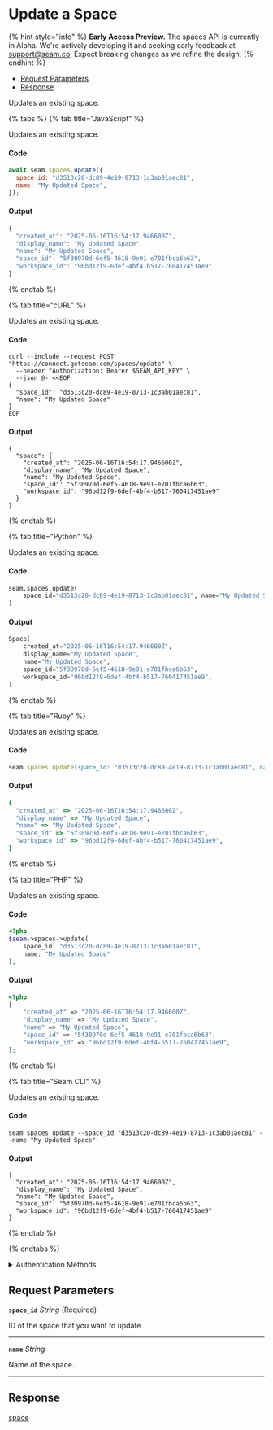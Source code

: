 # Update a Space
{% hint style="info" %}
**Early Access Preview.** The spaces API is currently in Alpha. We're actively developing it and seeking early feedback at [support@seam.co](mailto:support@seam.co). Expect breaking changes as we refine the design.
{% endhint %}

- [Request Parameters](#request-parameters)
- [Response](#response)

Updates an existing space.


{% tabs %}
{% tab title="JavaScript" %}

Updates an existing space.

#### Code

```javascript
await seam.spaces.update({
  space_id: "d3513c20-dc89-4e19-8713-1c3ab01aec81",
  name: "My Updated Space",
});
```

#### Output

```javascript
{
  "created_at": "2025-06-16T16:54:17.946600Z",
  "display_name": "My Updated Space",
  "name": "My Updated Space",
  "space_id": "5f30970d-6ef5-4618-9e91-e701fbca6b63",
  "workspace_id": "96bd12f9-6def-4bf4-b517-760417451ae9"
}
```
{% endtab %}

{% tab title="cURL" %}

Updates an existing space.

#### Code

```curl
curl --include --request POST "https://connect.getseam.com/spaces/update" \
  --header "Authorization: Bearer $SEAM_API_KEY" \
  --json @- <<EOF
{
  "space_id": "d3513c20-dc89-4e19-8713-1c3ab01aec81",
  "name": "My Updated Space"
}
EOF
```

#### Output

```curl
{
  "space": {
    "created_at": "2025-06-16T16:54:17.946600Z",
    "display_name": "My Updated Space",
    "name": "My Updated Space",
    "space_id": "5f30970d-6ef5-4618-9e91-e701fbca6b63",
    "workspace_id": "96bd12f9-6def-4bf4-b517-760417451ae9"
  }
}
```
{% endtab %}

{% tab title="Python" %}

Updates an existing space.

#### Code

```python
seam.spaces.update(
    space_id="d3513c20-dc89-4e19-8713-1c3ab01aec81", name="My Updated Space"
)
```

#### Output

```python
Space(
    created_at="2025-06-16T16:54:17.946600Z",
    display_name="My Updated Space",
    name="My Updated Space",
    space_id="5f30970d-6ef5-4618-9e91-e701fbca6b63",
    workspace_id="96bd12f9-6def-4bf4-b517-760417451ae9",
)
```
{% endtab %}

{% tab title="Ruby" %}

Updates an existing space.

#### Code

```ruby
seam.spaces.update(space_id: "d3513c20-dc89-4e19-8713-1c3ab01aec81", name: "My Updated Space")
```

#### Output

```ruby
{
  "created_at" => "2025-06-16T16:54:17.946600Z",
  "display_name" => "My Updated Space",
  "name" => "My Updated Space",
  "space_id" => "5f30970d-6ef5-4618-9e91-e701fbca6b63",
  "workspace_id" => "96bd12f9-6def-4bf4-b517-760417451ae9",
}
```
{% endtab %}

{% tab title="PHP" %}

Updates an existing space.

#### Code

```php
<?php
$seam->spaces->update(
    space_id: "d3513c20-dc89-4e19-8713-1c3ab01aec81",
    name: "My Updated Space"
);
```

#### Output

```php
<?php
[
    "created_at" => "2025-06-16T16:54:17.946600Z",
    "display_name" => "My Updated Space",
    "name" => "My Updated Space",
    "space_id" => "5f30970d-6ef5-4618-9e91-e701fbca6b63",
    "workspace_id" => "96bd12f9-6def-4bf4-b517-760417451ae9",
];
```
{% endtab %}

{% tab title="Seam CLI" %}

Updates an existing space.

#### Code

```seam_cli
seam spaces update --space_id "d3513c20-dc89-4e19-8713-1c3ab01aec81" --name "My Updated Space"
```

#### Output

```seam_cli
{
  "created_at": "2025-06-16T16:54:17.946600Z",
  "display_name": "My Updated Space",
  "name": "My Updated Space",
  "space_id": "5f30970d-6ef5-4618-9e91-e701fbca6b63",
  "workspace_id": "96bd12f9-6def-4bf4-b517-760417451ae9"
}
```
{% endtab %}

{% endtabs %}


<details>

<summary>Authentication Methods</summary>

- API key
- Personal access token
  <br>Must also include the `seam-workspace` header in the request.

To learn more, see [Authentication](https://docs.seam.co/latest/api/authentication).
</details>

## Request Parameters

**`space_id`** *String* (Required)

ID of the space that you want to update.

---

**`name`** *String*

Name of the space.

---


## Response

[space](./)

